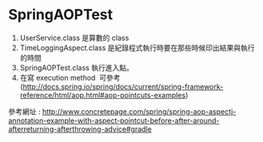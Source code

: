 # SpringAOPTest

1. UserService.class 是算數的 class
2. TimeLoggingAspect.class 是紀錄程式執行時要在那些時候印出結果與執行的時間
3. SpringAOPTest.class 執行進入點。 
4. 在寫 execution method  可參考 (http://docs.spring.io/spring/docs/current/spring-framework-reference/html/aop.html#aop-pointcuts-examples)


參考網址 : http://www.concretepage.com/spring/spring-aop-aspectj-annotation-example-with-aspect-pointcut-before-after-around-afterreturning-afterthrowing-advice#gradle
